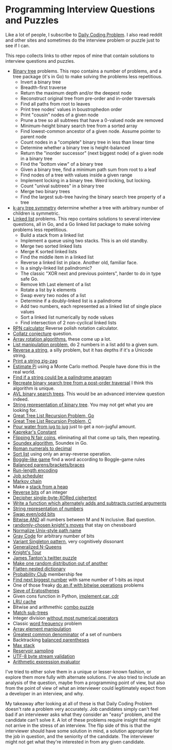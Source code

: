 # Programming Interview Questions and Puzzles

Like a lot of people, I subscribe to [Daily Coding Problem](https://www.dailycodingproblem.com/).
I also read reddit and other sites and sometimes do the interview problem or puzzle just
to see if I can.

This repo collects links to other repos of mine that contain solutions to interview questions and puzzles.

* [Binary tree](https://github.com/bediger4000/binary_tree) problems.
This repo contains a number of problems,
and a tree package (it's in Go) to make
solving the problems less repetitious.
  * Invert a binary tree
  * Breadth-first traverse
  * Return the maximum depth and/or the deepest node
  * Reconstruct original tree from pre-order and in-order traversals
  * Find all paths from root to leaves
  * Print tree nodes' values in boustrophedon order
  * Print "cousin" nodes of a given node
  * Prune a tree so all subtrees that have a 0-valued node are removed
  * Minimum-height binary search tree from a sorted array
  * Find lowest-common ancestor of a given node. Assume pointer to parent node
  * Count nodes in a "complete" binary tree in less than linear time
  * Determine whether a binary tree is height-balanced
  * Return the "inorder successor" (next biggest node) of a given node in a binary tree
  * Find the "bottom view" of a binary tree
  * Given a binary tree, find a minimum path sum from root to a leaf
  * Find nodes of a tree with values inside a given range
  * Implement locking in a binary tree. Weird locking, but locking.
  * Count "unival subtrees" in a binary tree
  * Merge two binary trees
  * Find the largest sub-tree having the binary search tree property of a tree
* [k-ary tree symmetry](https://github.com/bediger4000/tree_symmetry) determine whether a tree with arbitrary number of children is symmetric.
* [Linked list](https://github.com/bediger4000/linked_lists) problems.
This repo contains solutions to several interview questions,
all in Go,
and a Go linked list package to make solving problems less repetitious.
  * Build a stack from a linked list
  * Implement a queue using two stacks. This is an old standby.
  * Merge two sorted linked lists
  * Merge K sorted linked lists
  * Find the middle item in a linked list
  * Reverse a linked list in place. Another old, familiar face.
  * Is a singly-linked list palindromic?
  * The classic "XOR next and previous pointers", harder to do in type safe Go.
  * Remove kth Last element of a list
  * Rotate a list by k elements
  * Swap every two nodes of a list
  * Determine if a doubly-linked list is a palindrome
  * Add two numbers, each represented as a linked list of single place values
  * Sort a linked list numerically by node values
  * Find intersection of 2 non-cyclical linked lists
* [RPN calculator](https://github.com/bediger4000/reverse-polish-problem) Reverse polish notation calculator.
* [Collatz conjecture](https://github.com/bediger4000/collatz-conjecture-puzzle) question.
* [Array rotation algorithms](https://github.com/bediger4000/array-rotation-algorithms), these come up a lot.
* [List manipulation problem](https://github.com/bediger4000/addition_puzzle), do 2 numbers in a list add to a given sum.
* [Reverse a string](https://github.com/bediger4000/golang-unicode-string-reversal), a silly problem, but it has depths if it's a Unicode string.
* [Print a string zig-zag](https://github.com/bediger4000/zigzag-programming-problem)
* [Estimate Pi](https://github.com/bediger4000/estimate_pi) using a Monte Carlo method. People have done this in the real world.
* [Find if a string could be a palindrome anagram](https://github.com/bediger4000/possible-palindromes)
* [Recreate binary search tree from a post-order traversal](https://github.com/bediger4000/postorder-tree-traversal) I think this algorithm is unique.
* [AVL binary search trees](https://github.com/bediger4000/avl_tree). This would be an advanced interview question indeed.
* [String representation of binary tree](https://github.com/bediger4000/binary-tree-odd-string-rep). You may not get what you are looking for.
* [Great Tree List Recursion Problem, Go](https://github.com/bediger4000/tree-list-recursion-go)
* [Great Tree List Recursion Problem, C](https://github.com/bediger4000/tree-list-recursion-c)
* [Pour water from jug to jug](https://github.com/bediger4000/egyptian-waterjar-puzzle) just to get a non-jugful amount.
* [Kaprekar's Constant](https://github.com/bediger4000/kaprekar)
* [Flipping N fair coins](https://github.com/bediger4000/fair-coin-flipping), eliminating all that come up tails, then repeating.
* [Soundex algorithm](https://github.com/bediger4000/soundex), Soundex in Go.
* [Roman numerals to decimal](https://github.com/bediger4000/romannumerals)
* [Sort list](https://github.com/bediger4000/reverselistsort) using only an array-reverse operation.
* [Boggle-like game](https://github.com/bediger4000/boggle-question) find a word according to Boggle-game rules
* [Balanced parens/brackets/braces](https://github.com/bediger4000/balanced-parens)
* [Run-length encoding](https://github.com/bediger4000/runlength-encoding)
* [Job scheduler](https://github.com/bediger4000/jobscheduler)
* [Markov chain](https://github.com/bediger4000/markov-chain)
* Make a [stack from a heap](https://github.com/bediger4000/stack)
* [Reverse bits](https://github.com/bediger4000/bitsreversed) of an integer
* [Decipher single-byte-XORed ciphertext](https://github.com/bediger4000/singlexor) 
* [Write a function which alternately adds and subtracts curried arguments](https://github.com/bediger4000/curried-arithmetic)
* [String representation of numbers](https://github.com/bediger4000/parse-number-strings)
* [Swap even/odd bits](https://github.com/bediger4000/swapbits)
* [Bitwise AND](https://github.com/bediger4000/bitwise-and) all numbers between M and N inclusive. Bad question.
* [randomly-chosen knight's moves](https://github.com/bediger4000/knightmoves) that stay on chessboard
* [Normalize Unix-style path name](https://github.com/bediger4000/pathnormalize)
* [Gray Code](https://github.com/bediger4000/graycode) for arbitrary number of bits
* [Variant Singleton pattern](https://github.com/bediger4000/odd-singleton), very cognitively dissonant
* [Generalized N-Queens](https://github.com/bediger4000/nqueens)
* [Knight's Tour](https://github.com/bediger4000/knights-tour)
* [James Tanton's twitter puzzle](https://github.com/bediger4000/tanton1)
* [Make one random distribution out of another](https://github.com/bediger4000/random7)
* [Flatten nested dictionary](https://github.com/bediger4000/flattendict)
* [Probability Club](https://github.com/bediger4000/probability-club) membership fee
* [Find next biggest number](https://github.com/bediger4000/bitmax) with same number of 1-bits as input
* One of those freaky [do an if with bitwise operations](https://github.com/bediger4000/bitops) problems
* [Sieve of Eratosthenes](https://github.com/bediger4000/sieve)
* Given cons function in Python, [implement car, cdr](https://github.com/bediger4000/python_cons_car_cdr)
* [LRU cache](https://github.com/bediger4000/lru-cache)
* Bitwise and arithmethic [combo puzzle](https://github.com/bediger4000/scaling-octo-invention)
* [Match sub-trees](https://github.com/bediger4000/tree-pattern-matching)
* Integer division [without most numerical operators](https://github.com/bediger4000/divisionwithout)
* Classic [word frequency](https://github.com/bediger4000/commonwords) problem
* [Array element manipulation](https://github.com/bediger4000/zeros-to-end)
* [Greatest common denominator](https://github.com/bediger4000/greatest-common-denominator) of a set of numbers
* Backtracking [balanced parentheses](https://github.com/bediger4000/more-parens)
* [Max stack](https://github.com/bediger4000/max_stack)
* [Reservoir sampling](https://github.com/bediger4000/reservoir-sampling)
* [UTF-8 byte stream validation](https://github.com/bediger4000/utf8validator)
* [Arithmetic expression evaluator](https://github.com/bediger4000/arithmetic-parser)

I've tried to either solve them in a unique or lesser-known fashion,
or explore them more fully with alternate solutions.
I've also tried to include an analysis of the question,
maybe from a programming point of view,
but also from the point of view of what an interviewer could legitimately expect from a developer in an interview, and why.

My takeaway after looking at all of these is that Daily Coding Problem doesn't rate a problem very accurately.
Job candidates simply can't feel bad if an interviewer asks what they
consider an "easy" problem, and the candidate can't solve it.
A lot of these problems require insight that might not arrive in the stress of an interview.
The flip side of this is that the interviewer should have some solution in mind,
a solution appropriate for the job in question,
and the seniority of the candidate.
The interviewer might not get what they're interested in from any given candidate.
